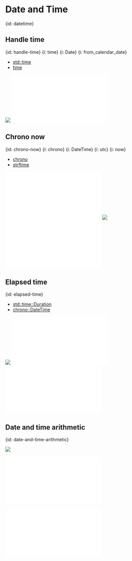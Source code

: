 # Date and Time
{id: datetime}

## Handle time
{id: handle-time}
{i: time}
{i: Date}
{i: from_calendar_date}

* [std::time](https://doc.rust-lang.org/std/time/index.html)
* [time](https://docs.rs/time/latest/time/)

![](examples/time-demo/Cargo.toml)
![](examples/time-demo/src/main.rs)

## Chrono now
{id: chrono-now}
{i: chrono}
{i: DateTime}
{i: utc}
{i: now}

* [chrono](https://crates.io/crates/chrono)
* [strftime](https://docs.rs/chrono/latest/chrono/format/strftime/index.html)

![](examples/chrono-demo/src/main.rs)
![](examples/chrono-demo/Cargo.toml)
![](examples/chrono-demo/out.txt)

## Elapsed time
{id: elapsed-time}


* [std::time::Duration](https://doc.rust-lang.org/std/time/struct.Duration.html)
* [chrono::DateTime](https://docs.rs/chrono/latest/chrono/struct.DateTime.html)

![](examples/chrono-elapsed-time/Cargo.toml)
![](examples/chrono-elapsed-time/out.txt)
![](examples/chrono-elapsed-time/src/main.rs)

## Date and time arithmetic
{id: date-and-time-arithmetic}

![](examples/chrono-date-arithmetic/Cargo.toml)

![](examples/chrono-date-arithmetic/src/main.rs)

![](examples/chrono-date-arithmetic/out.txt)



